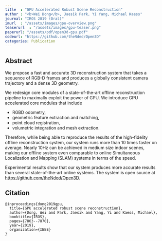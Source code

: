 ```yaml
---
title  : "GPU Accelerated Robust Scene Reconstruction"
author : "<b>Wei Dong</b>, Jaesik Park, Yi Yang, Michael Kaess"
journal: "IROS 2019 (Oral)"
imurl  : "/assets/images/gpu-overview.png"
teaserurl  : "/assets/images/gpu-teaser.png"
paperurl: "/assets/pdf/open3d-gpu.pdf"
codeurl: "https://github.com/theNded/Open3D"
categories: Publication
---
```


## Abstract
We propose a fast and accurate 3D reconstruction system that takes a sequence of RGB-D frames and produces a globally consistent camera trajectory and a dense 3D geometry. 

We redesign core modules of a state-of-the-art offline reconstruction pipeline to maximally exploit the power of GPU. We introduce GPU accelerated core modules that include 
- RGBD odometry, 
- geometric feature extraction and matching, 
- point cloud registration, 
- volumetric integration and mesh extraction. 

Therefore, while being able to reproduce the results of the high-fidelity offline reconstruction system, our system runs more than 10 times faster on average. Nearly 10Hz can be achieved in medium size indoor scenes, making our offline system even comparable to online Simultaneous Localization and Mapping (SLAM) systems in terms of the speed. 

Experimental results show that our system produces more accurate results than several state-of-the-art online systems. The system is open source at https://github.com/theNded/Open3D.

## Citation
```
@inproceedings{dong2019gpu,
  title={GPU accelerated robust scene reconstruction},
  author={Dong, Wei and Park, Jaesik and Yang, Yi and Kaess, Michael},
  booktitle={IROS},
  pages={7863--7870},
  year={2019},
  organization={IEEE}
}
```
